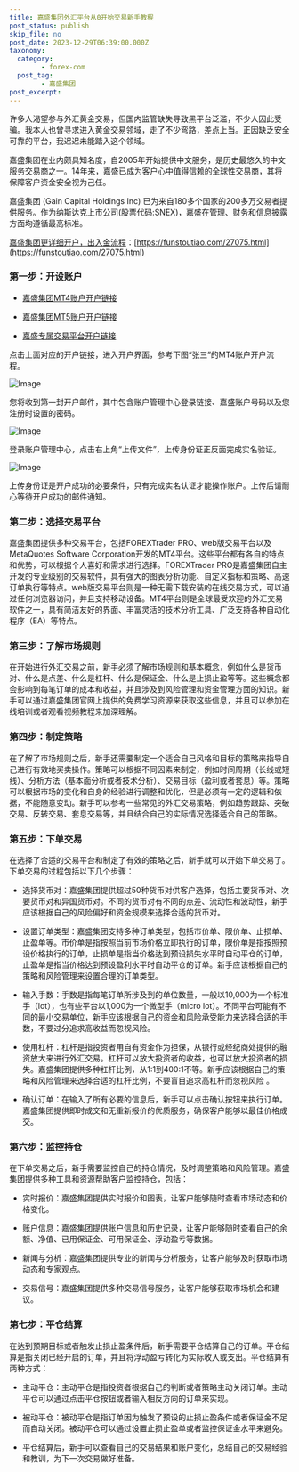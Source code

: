 ```yaml
---
title: 嘉盛集团外汇平台从0开始交易新手教程
post_status: publish
skip_file: no
post_date: 2023-12-29T06:39:00.000Z
taxonomy:
  category:
        - forex-com
  post_tag:
        - 嘉盛集团
post_excerpt: 
---
```

许多人渴望参与外汇黄金交易，但国内监管缺失导致黑平台泛滥，不少人因此受骗。我本人也曾寻求进入黄金交易领域，走了不少弯路，差点上当。正因缺乏安全可靠的平台，我迟迟未能踏入这个领域。

嘉盛集团在业内颇具知名度，自2005年开始提供中文服务，是历史最悠久的中文服务交易商之一。14年来，嘉盛已成为客户心中值得信赖的全球性交易商，其将保障客户资金安全视为己任。

嘉盛集团 (Gain Capital Holdings Inc) 已为来自180多个国家的200多万交易者提供服务。作为纳斯达克上市公司(股票代码:SNEX)，嘉盛在管理、财务和信息披露方面均遵循最高标准。

[嘉盛集团更详细开户，出入金流程](https://funstoutiao.com/27075.html)：[https://funstoutiao.com/27075.html](https://funstoutiao.com/27075.html)

### 第一步：开设账户

* [嘉盛集团MT4账户开户链接](https://s.ssgg.net/jsmt4)

* [嘉盛集团MT5账户开户链接](https://s.ssgg.net/jsmt5)

* [嘉盛专属交易平台开户链接](https://s.ssgg.net/js)

点击上面对应的开户链接，进入开户界面，参考下图“张三”的MT4账户开户流程。

![Image](https://prod-files-secure.s3.us-west-2.amazonaws.com/39ed1227-6d7d-4570-be36-9ccd4a2c4241/7a167aea-686b-400d-af59-4e18eb607a40/640.png?X-Amz-Algorithm=AWS4-HMAC-SHA256&X-Amz-Content-Sha256=UNSIGNED-PAYLOAD&X-Amz-Credential=ASIAZI2LB466TNXB5UDY%2F20250918%2Fus-west-2%2Fs3%2Faws4_request&X-Amz-Date=20250918T041307Z&X-Amz-Expires=3600&X-Amz-Security-Token=IQoJb3JpZ2luX2VjEDgaCXVzLXdlc3QtMiJHMEUCIQCvMJZxlFniDtkyhzZ55UMTX0kd9ZJ97UCHOw7ymcoopQIgZUnq2D9m02c5tvmz90Oj7CXaliVw%2Fss037lPzJ6CFzsqiAQIsf%2F%2F%2F%2F%2F%2F%2F%2F%2F%2FARAAGgw2Mzc0MjMxODM4MDUiDIDZoOiPuJwiBfT%2BnCrcA%2BfVf0egH74M32wgp9kg2A8a%2FqzvuRp85%2BA0%2Fj0294G8wX%2BSr3QhB3K%2F8TkDeHtpB5lVPYpohIQu%2BYEtcPbnRRMbgrFMmNVxJ0T%2BymeuF3RZRbtDsFPku5JuA3FXOgzh99F2HzZ8CuUinqmybMPzrEA%2BPzT7y3QZpKM%2Fg3iBq2K4RXy8AG1xR%2FwAiT4f5UmXJiskrdvSA9qIyuzsVnOJaNxEZoAD1rm%2BcanRAh%2B5wQv4jVrZIwwU4%2F83bk%2B5nu%2FzLthU4WO7zK1AHSjLxLV%2F0EMdfYfJtsjup191jJdrdVJZ%2BO2lLRx9j6TSpueEfU%2FLjiRgLffnZoooUvjTsMsiujHNYxgm7BjuoDvtJenoBmlcd4RZIROZDjapSXJ5pQksDTMCwhukRL0LVxGz733Ds8iY7yU0S9A7Cz7Gh5880fOlcfi6rXkbPvTW8daaGWuM9IneTIcmv4Rp2GwkmxMf%2Fhcq37BqOfkMfkPYCegc2DqIvdE8ACOKsa7nF8vuoqPYgOSK9YZ0q6GomDkt3ISjjQou8ljmWIZ1E74pE74QbL0wLPmC%2F6lq4MSSwdmGE9FxNSUI7LpsKw5gLo%2BJ05ANQWCHaG5m2RM7KmedUDVY%2F%2FwP1%2FO362o%2Fkh7yIxggMPqZrcYGOqUBs8gXEE5%2Fe34a4aUp%2BEfhk6o3FEwWukyhH5JjtfJFJe2H%2BGXpUibDS1%2BzhzlgZBDEvGsLEMSZgPKy4Nqxvqtyl2guXg8i1BLA2aqtZUHmICrEZUH%2BTa4%2BRJJuzT2nB%2Fp1nrbBjOunaVoQ6O1P2PwgY6jUrpAEdyFl0MOiK4Ett2j7DOp2M9cW6Ny%2FqUekK4%2BxD3gtSPNR%2BhE54Wjf2Fy71PhZIAjN&X-Amz-Signature=dd17f6c3e68da43b87cabf549d8bf812ef0b7ea7cfdbc0f0ffd76ce38293123b&X-Amz-SignedHeaders=host&x-amz-checksum-mode=ENABLED&x-id=GetObject)

您将收到第一封开户邮件，其中包含账户管理中心登录链接、嘉盛账户号码以及您注册时设置的密码。

![Image](https://prod-files-secure.s3.us-west-2.amazonaws.com/39ed1227-6d7d-4570-be36-9ccd4a2c4241/eaa1c6b3-2877-4284-a0e1-530e222c27fb/image.png?X-Amz-Algorithm=AWS4-HMAC-SHA256&X-Amz-Content-Sha256=UNSIGNED-PAYLOAD&X-Amz-Credential=ASIAZI2LB466TNXB5UDY%2F20250918%2Fus-west-2%2Fs3%2Faws4_request&X-Amz-Date=20250918T041307Z&X-Amz-Expires=3600&X-Amz-Security-Token=IQoJb3JpZ2luX2VjEDgaCXVzLXdlc3QtMiJHMEUCIQCvMJZxlFniDtkyhzZ55UMTX0kd9ZJ97UCHOw7ymcoopQIgZUnq2D9m02c5tvmz90Oj7CXaliVw%2Fss037lPzJ6CFzsqiAQIsf%2F%2F%2F%2F%2F%2F%2F%2F%2F%2FARAAGgw2Mzc0MjMxODM4MDUiDIDZoOiPuJwiBfT%2BnCrcA%2BfVf0egH74M32wgp9kg2A8a%2FqzvuRp85%2BA0%2Fj0294G8wX%2BSr3QhB3K%2F8TkDeHtpB5lVPYpohIQu%2BYEtcPbnRRMbgrFMmNVxJ0T%2BymeuF3RZRbtDsFPku5JuA3FXOgzh99F2HzZ8CuUinqmybMPzrEA%2BPzT7y3QZpKM%2Fg3iBq2K4RXy8AG1xR%2FwAiT4f5UmXJiskrdvSA9qIyuzsVnOJaNxEZoAD1rm%2BcanRAh%2B5wQv4jVrZIwwU4%2F83bk%2B5nu%2FzLthU4WO7zK1AHSjLxLV%2F0EMdfYfJtsjup191jJdrdVJZ%2BO2lLRx9j6TSpueEfU%2FLjiRgLffnZoooUvjTsMsiujHNYxgm7BjuoDvtJenoBmlcd4RZIROZDjapSXJ5pQksDTMCwhukRL0LVxGz733Ds8iY7yU0S9A7Cz7Gh5880fOlcfi6rXkbPvTW8daaGWuM9IneTIcmv4Rp2GwkmxMf%2Fhcq37BqOfkMfkPYCegc2DqIvdE8ACOKsa7nF8vuoqPYgOSK9YZ0q6GomDkt3ISjjQou8ljmWIZ1E74pE74QbL0wLPmC%2F6lq4MSSwdmGE9FxNSUI7LpsKw5gLo%2BJ05ANQWCHaG5m2RM7KmedUDVY%2F%2FwP1%2FO362o%2Fkh7yIxggMPqZrcYGOqUBs8gXEE5%2Fe34a4aUp%2BEfhk6o3FEwWukyhH5JjtfJFJe2H%2BGXpUibDS1%2BzhzlgZBDEvGsLEMSZgPKy4Nqxvqtyl2guXg8i1BLA2aqtZUHmICrEZUH%2BTa4%2BRJJuzT2nB%2Fp1nrbBjOunaVoQ6O1P2PwgY6jUrpAEdyFl0MOiK4Ett2j7DOp2M9cW6Ny%2FqUekK4%2BxD3gtSPNR%2BhE54Wjf2Fy71PhZIAjN&X-Amz-Signature=8d6a42821a32c6574dca411deb0ed995ab83ddbb7acd319295e8f26fe443fcd7&X-Amz-SignedHeaders=host&x-amz-checksum-mode=ENABLED&x-id=GetObject)

登录账户管理中心，点击右上角“上传文件”，上传身份证正反面完成实名验证。

![Image](https://prod-files-secure.s3.us-west-2.amazonaws.com/39ed1227-6d7d-4570-be36-9ccd4a2c4241/54090639-09fc-46b4-a135-e0289f707147/image.png?X-Amz-Algorithm=AWS4-HMAC-SHA256&X-Amz-Content-Sha256=UNSIGNED-PAYLOAD&X-Amz-Credential=ASIAZI2LB466TNXB5UDY%2F20250918%2Fus-west-2%2Fs3%2Faws4_request&X-Amz-Date=20250918T041307Z&X-Amz-Expires=3600&X-Amz-Security-Token=IQoJb3JpZ2luX2VjEDgaCXVzLXdlc3QtMiJHMEUCIQCvMJZxlFniDtkyhzZ55UMTX0kd9ZJ97UCHOw7ymcoopQIgZUnq2D9m02c5tvmz90Oj7CXaliVw%2Fss037lPzJ6CFzsqiAQIsf%2F%2F%2F%2F%2F%2F%2F%2F%2F%2FARAAGgw2Mzc0MjMxODM4MDUiDIDZoOiPuJwiBfT%2BnCrcA%2BfVf0egH74M32wgp9kg2A8a%2FqzvuRp85%2BA0%2Fj0294G8wX%2BSr3QhB3K%2F8TkDeHtpB5lVPYpohIQu%2BYEtcPbnRRMbgrFMmNVxJ0T%2BymeuF3RZRbtDsFPku5JuA3FXOgzh99F2HzZ8CuUinqmybMPzrEA%2BPzT7y3QZpKM%2Fg3iBq2K4RXy8AG1xR%2FwAiT4f5UmXJiskrdvSA9qIyuzsVnOJaNxEZoAD1rm%2BcanRAh%2B5wQv4jVrZIwwU4%2F83bk%2B5nu%2FzLthU4WO7zK1AHSjLxLV%2F0EMdfYfJtsjup191jJdrdVJZ%2BO2lLRx9j6TSpueEfU%2FLjiRgLffnZoooUvjTsMsiujHNYxgm7BjuoDvtJenoBmlcd4RZIROZDjapSXJ5pQksDTMCwhukRL0LVxGz733Ds8iY7yU0S9A7Cz7Gh5880fOlcfi6rXkbPvTW8daaGWuM9IneTIcmv4Rp2GwkmxMf%2Fhcq37BqOfkMfkPYCegc2DqIvdE8ACOKsa7nF8vuoqPYgOSK9YZ0q6GomDkt3ISjjQou8ljmWIZ1E74pE74QbL0wLPmC%2F6lq4MSSwdmGE9FxNSUI7LpsKw5gLo%2BJ05ANQWCHaG5m2RM7KmedUDVY%2F%2FwP1%2FO362o%2Fkh7yIxggMPqZrcYGOqUBs8gXEE5%2Fe34a4aUp%2BEfhk6o3FEwWukyhH5JjtfJFJe2H%2BGXpUibDS1%2BzhzlgZBDEvGsLEMSZgPKy4Nqxvqtyl2guXg8i1BLA2aqtZUHmICrEZUH%2BTa4%2BRJJuzT2nB%2Fp1nrbBjOunaVoQ6O1P2PwgY6jUrpAEdyFl0MOiK4Ett2j7DOp2M9cW6Ny%2FqUekK4%2BxD3gtSPNR%2BhE54Wjf2Fy71PhZIAjN&X-Amz-Signature=5839c33ee3551252fa0eb7d9146a54031c5374cedcff27b0352ba5477a4a4264&X-Amz-SignedHeaders=host&x-amz-checksum-mode=ENABLED&x-id=GetObject)

上传身份证是开户成功的必要条件，只有完成实名认证才能操作账户。上传后请耐心等待开户成功的邮件通知。

### 第二步：选择交易平台

嘉盛集团提供多种交易平台，包括FOREXTrader PRO、web版交易平台以及MetaQuotes Software Corporation开发的MT4平台。这些平台都有各自的特点和优势，可以根据个人喜好和需求进行选择。FOREXTrader PRO是嘉盛集团自主开发的专业级别的交易软件，具有强大的图表分析功能、自定义指标和策略、高速订单执行等特点。web版交易平台则是一种无需下载安装的在线交易方式，可以通过任何浏览器访问，并且支持移动设备。MT4平台则是全球最受欢迎的外汇交易软件之一，具有简洁友好的界面、丰富灵活的技术分析工具、广泛支持各种自动化程序（EA）等特点。

### 第三步：了解市场规则

在开始进行外汇交易之前，新手必须了解市场规则和基本概念，例如什么是货币对、什么是点差、什么是杠杆、什么是保证金、什么是止损止盈等等。这些概念都会影响到每笔订单的成本和收益，并且涉及到风险管理和资金管理方面的知识。新手可以通过嘉盛集团官网上提供的免费学习资源来获取这些信息，并且可以参加在线培训或者观看视频教程来加深理解。

### 第四步：制定策略

在了解了市场规则之后，新手还需要制定一个适合自己风格和目标的策略来指导自己进行有效地买卖操作。策略可以根据不同因素来制定，例如时间周期（长线或短线）、分析方法（基本面分析或者技术分析）、交易目标（盈利或者套息）等。策略可以根据市场的变化和自身的经验进行调整和优化，但是必须有一定的逻辑和依据，不能随意变动。新手可以参考一些常见的外汇交易策略，例如趋势跟踪、突破交易、反转交易、套息交易等，并且结合自己的实际情况选择适合自己的策略。

### 第五步：下单交易

在选择了合适的交易平台和制定了有效的策略之后，新手就可以开始下单交易了。下单交易的过程包括以下几个步骤：

* 选择货币对：嘉盛集团提供超过50种货币对供客户选择，包括主要货币对、次要货币对和异国货币对。不同的货币对有不同的点差、流动性和波动性，新手应该根据自己的风险偏好和资金规模来选择合适的货币对。

* 设置订单类型：嘉盛集团支持多种订单类型，包括市价单、限价单、止损单、止盈单等。市价单是指按照当前市场价格立即执行的订单，限价单是指按照预设价格执行的订单，止损单是指当价格达到预设损失水平时自动平仓的订单，止盈单是指当价格达到预设盈利水平时自动平仓的订单。新手应该根据自己的策略和风险管理来设置合理的订单类型。

* 输入手数：手数是指每笔订单所涉及到的单位数量，一般以10,000为一个标准手（lot），也有些平台以1,000为一个微型手（micro lot）。不同平台可能有不同的最小交易单位，新手应该根据自己的资金和风险承受能力来选择合适的手数，不要过分追求高收益而忽视风险。

* 使用杠杆：杠杆是指投资者用自有资金作为担保，从银行或经纪商处提供的融资放大来进行外汇交易。杠杆可以放大投资者的收益，也可以放大投资者的损失。嘉盛集团提供多种杠杆比例，从1:1到400:1不等。新手应该根据自己的策略和风险管理来选择合适的杠杆比例，不要盲目追求高杠杆而忽视风险 。

* 确认订单：在输入了所有必要的信息后，新手可以点击确认按钮来执行订单。嘉盛集团提供即时成交和无重新报价的优质服务，确保客户能够以最佳价格成交。

### 第六步：监控持仓

在下单交易之后，新手需要监控自己的持仓情况，及时调整策略和风险管理。嘉盛集团提供多种工具和资源帮助客户监控持仓，包括：

* 实时报价：嘉盛集团提供实时报价和图表，让客户能够随时查看市场动态和价格变化。

* 账户信息：嘉盛集团提供账户信息和历史记录，让客户能够随时查看自己的余额、净值、已用保证金、可用保证金、浮动盈亏等数据。

* 新闻与分析：嘉盛集团提供专业的新闻与分析服务，让客户能够及时获取市场动态和专家观点。

* 交易信号：嘉盛集团提供多种交易信号服务，让客户能够获取市场机会和建议。

### 第七步：平仓结算

在达到预期目标或者触发止损止盈条件后，新手需要平仓结算自己的订单。平仓结算是指关闭已经开启的订单，并且将浮动盈亏转化为实际收入或支出。平仓结算有两种方式：

* 主动平仓：主动平仓是指投资者根据自己的判断或者策略主动关闭订单。主动平仓可以通过点击平仓按钮或者输入相反方向的订单来实现。

* 被动平仓：被动平仓是指订单因为触发了预设的止损止盈条件或者保证金不足而自动关闭。被动平仓可以通过设置止损止盈单或者监控保证金水平来避免。

* 平仓结算后，新手可以查看自己的交易结果和账户变化，总结自己的交易经验和教训，为下一次交易做好准备。